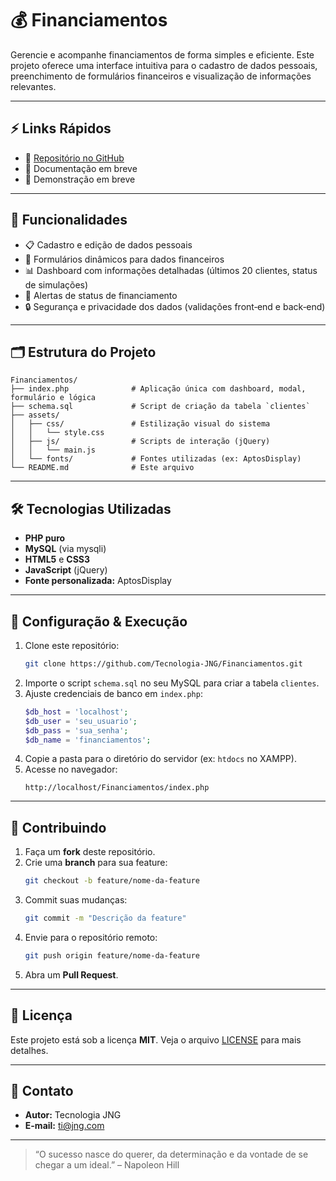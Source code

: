 # 💰 Financiamentos

Gerencie e acompanhe financiamentos de forma simples e eficiente. Este projeto oferece uma interface intuitiva para o cadastro de dados pessoais, preenchimento de formulários financeiros e visualização de informações relevantes.

---

## ⚡ Links Rápidos

- 📂 [Repositório no GitHub](https://github.com/Tecnologia-JNG/Financiamentos)
- 🧾 Documentação em breve
- 🧪 Demonstração em breve

---

## 🧩 Funcionalidades

- 📋 Cadastro e edição de dados pessoais  
- 📝 Formulários dinâmicos para dados financeiros  
- 📊 Dashboard com informações detalhadas (últimos 20 clientes, status de simulações)  
- 🔔 Alertas de status de financiamento  
- 🔒 Segurança e privacidade dos dados (validações front‑end e back‑end)  

---

## 🗂️ Estrutura do Projeto

```
Financiamentos/
├── index.php              # Aplicação única com dashboard, modal, formulário e lógica
├── schema.sql             # Script de criação da tabela `clientes`
├── assets/
│   ├── css/               # Estilização visual do sistema
│   │   └── style.css
│   ├── js/                # Scripts de interação (jQuery)
│   │   └── main.js
│   └── fonts/             # Fontes utilizadas (ex: AptosDisplay)
└── README.md              # Este arquivo
```

---

## 🛠️ Tecnologias Utilizadas

- **PHP puro**  
- **MySQL** (via mysqli)  
- **HTML5** e **CSS3**  
- **JavaScript** (jQuery)  
- **Fonte personalizada:** AptosDisplay  

---

## 🔧 Configuração & Execução

1. Clone este repositório:
   ```bash
   git clone https://github.com/Tecnologia-JNG/Financiamentos.git
   ```
2. Importe o script `schema.sql` no seu MySQL para criar a tabela `clientes`.
3. Ajuste credenciais de banco em `index.php`:
   ```php
   $db_host = 'localhost';
   $db_user = 'seu_usuario';
   $db_pass = 'sua_senha';
   $db_name = 'financiamentos';
   ```
4. Copie a pasta para o diretório do servidor (ex: `htdocs` no XAMPP).
5. Acesse no navegador:
   ```
   http://localhost/Financiamentos/index.php
   ```

---

## 🤝 Contribuindo

1. Faça um **fork** deste repositório.  
2. Crie uma **branch** para sua feature:
   ```bash
   git checkout -b feature/nome-da-feature
   ```
3. Commit suas mudanças:
   ```bash
   git commit -m "Descrição da feature"
   ```
4. Envie para o repositório remoto:
   ```bash
   git push origin feature/nome-da-feature
   ```
5. Abra um **Pull Request**.

---

## 📄 Licença

Este projeto está sob a licença **MIT**. Veja o arquivo [LICENSE](LICENSE) para mais detalhes.

---

## 📣 Contato

- **Autor:** Tecnologia JNG  
- **E-mail:** ti@jng.com  

---

> “O sucesso nasce do querer, da determinação e da vontade de se chegar a um ideal.” – Napoleon Hill

